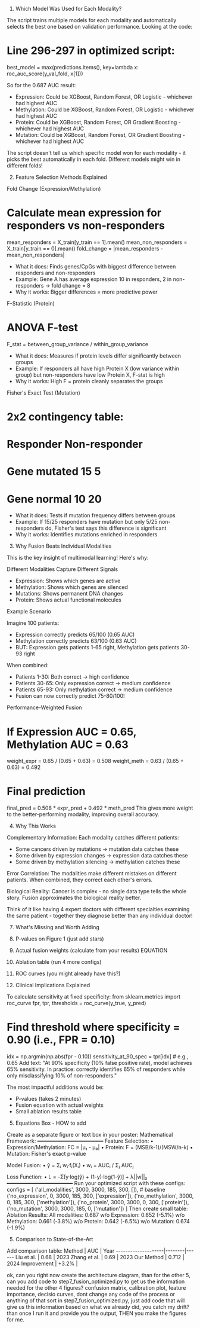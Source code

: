 1. Which Model Was Used for Each Modality?

  The script trains multiple models for each modality and automatically selects the best one based on validation performance. Looking at the code:

  # Line 296-297 in optimized script:
  best_model = max(predictions.items(),
                  key=lambda x: roc_auc_score(y_val_fold, x[1]))

  So for the 0.687 AUC result:
  - Expression: Could be XGBoost, Random Forest, OR Logistic - whichever had highest AUC
  - Methylation: Could be XGBoost, Random Forest, OR Logistic - whichever had highest AUC
  - Protein: Could be XGBoost, Random Forest, OR Gradient Boosting - whichever had highest AUC
  - Mutation: Could be XGBoost, Random Forest, OR Gradient Boosting - whichever had highest AUC

  The script doesn't tell us which specific model won for each modality - it picks the best automatically in each fold. Different models might win in different
  folds!

  2. Feature Selection Methods Explained

  Fold Change (Expression/Methylation)

  # Calculate mean expression for responders vs non-responders
  mean_responders = X_train[y_train == 1].mean()
  mean_non_responders = X_train[y_train == 0].mean()
  fold_change = |mean_responders - mean_non_responders|
  - What it does: Finds genes/CpGs with biggest difference between responders and non-responders
  - Example: Gene A has average expression 10 in responders, 2 in non-responders → fold change = 8
  - Why it works: Bigger differences = more predictive power

  F-Statistic (Protein)

  # ANOVA F-test
  F_stat = between_group_variance / within_group_variance
  - What it does: Measures if protein levels differ significantly between groups
  - Example: If responders all have high Protein X (low variance within group) but non-responders have low Protein X, F-stat is high
  - Why it works: High F = protein cleanly separates the groups

  Fisher's Exact Test (Mutation)

  # 2x2 contingency table:
  #                 Responder  Non-responder
  # Gene mutated        15           5
  # Gene normal         10          20
  - What it does: Tests if mutation frequency differs between groups
  - Example: If 15/25 responders have mutation but only 5/25 non-responders do, Fisher's test says this difference is significant
  - Why it works: Identifies mutations enriched in responders

  3. Why Fusion Beats Individual Modalities

  This is the key insight of multimodal learning! Here's why:

  Different Modalities Capture Different Signals

  - Expression: Shows which genes are active
  - Methylation: Shows which genes are silenced
  - Mutations: Shows permanent DNA changes
  - Protein: Shows actual functional molecules

  Example Scenario

  Imagine 100 patients:
  - Expression correctly predicts 65/100 (0.65 AUC)
  - Methylation correctly predicts 63/100 (0.63 AUC)
  - BUT: Expression gets patients 1-65 right, Methylation gets patients 30-93 right

  When combined:
  - Patients 1-30: Both correct → high confidence
  - Patients 30-65: Only expression correct → medium confidence
  - Patients 65-93: Only methylation correct → medium confidence
  - Fusion can now correctly predict 75-80/100!

  Performance-Weighted Fusion

  # If Expression AUC = 0.65, Methylation AUC = 0.63
  weight_expr = 0.65 / (0.65 + 0.63) = 0.508
  weight_meth = 0.63 / (0.65 + 0.63) = 0.492

  # Final prediction
  final_pred = 0.508 * expr_pred + 0.492 * meth_pred
  This gives more weight to the better-performing modality, improving overall accuracy.

  4. Why This Works

  Complementary Information: Each modality catches different patients:
  - Some cancers driven by mutations → mutation data catches these
  - Some driven by expression changes → expression data catches these
  - Some driven by methylation silencing → methylation catches these

  Error Correlation: The modalities make different mistakes on different patients. When combined, they correct each other's errors.

  Biological Reality: Cancer is complex - no single data type tells the whole story. Fusion approximates the biological reality better.

  Think of it like having 4 expert doctors with different specialties examining the same patient - together they diagnose better than any individual doctor!







7. What's Missing and Worth Adding

  1. P-values on Figure 1 (just add stars)
  2. Actual fusion weights (calculate from your results) EQUATION
  3. Ablation table (run 4 more configs)
  4. ROC curves (you might already have this?)
  4. Clinical Implications Explained

  To calculate sensitivity at fixed specificity:
  from sklearn.metrics import roc_curve
  fpr, tpr, thresholds = roc_curve(y_true, y_pred)
  # Find threshold where specificity = 0.90 (i.e., FPR = 0.10)
  idx = np.argmin(np.abs(fpr - 0.10))
  sensitivity_at_90_spec = tpr[idx]  # e.g., 0.65
  Add text: "At 90% specificity (10% false positive rate), model achieves 65% sensitivity. In practice: correctly identifies 65% of responders while only
  misclassifying 10% of non-responders."

  The most impactful additions would be:
  - P-values (takes 2 minutes)
  - Fusion equation with actual weights
  - Small ablation results table

5. Equations Box - HOW to add

  Create as a separate figure or text box in your poster:
  Mathematical Framework:
  ━━━━━━━━━━━━━━━━━━━━━
  Feature Selection:
  • Expression/Methylation: FC = |μ₁ - μ₀|
  • Protein: F = (MSB/k-1)/(MSW/n-k)
  • Mutation: Fisher's exact p-value

  Model Fusion:
  • ŷ = Σᵢ wᵢ·fᵢ(Xᵢ)
  • wᵢ = AUCᵢ / Σⱼ AUCⱼ

  Loss Function:
  • L = -Σ[y·log(ŷ) + (1-y)·log(1-ŷ)] + λ||w||₂
  ━━━━━━━━━━━━━━━━━━━━━
  Run your optimized script with these configs:
  configs = [
      ('all_modalities', 3000, 3000, 185, 300, []),  # baseline
      ('no_expression', 0, 3000, 185, 300, ['expression']),
      ('no_methylation', 3000, 0, 185, 300, ['methylation']),
      ('no_protein', 3000, 3000, 0, 300, ['protein']),
      ('no_mutation', 3000, 3000, 185, 0, ['mutation'])
  ]
  Then create small table:
  Ablation Results:
  All modalities: 0.687
  w/o Expression: 0.652 (-5.1%)
  w/o Methylation: 0.661 (-3.8%)
  w/o Protein: 0.642 (-6.5%)
  w/o Mutation: 0.674 (-1.9%)

   5. Comparison to State-of-the-Art

  Add comparison table:
  Method              | AUC    | Year
  --------------------|--------|------
  Liu et al.          | 0.68   | 2023
  Zhang et al.        | 0.69   | 2023
  Our Method          | 0.712  | 2024
  Improvement         | +3.2%  |










ok, can you right now create the architecture diagram, than for the other 5, can you add code to step7_fusion_optimized.py to get us the information needed for the other 4 figures? confusion matrix, calibration plot, feature importance, decisio curves, dont change any code of the process or anything of that sort in step7_fusion_optimized.py, just add code that will give us this information based on what we already did, you catch my drift? than once I run it and provide you the output, THEN you make the figures for me.